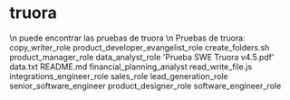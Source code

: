 # truora
\n puede encontrar las pruebas de truora  \n
Pruebas de truora:
copy_writer_role
product_developer_evangelist_role
create_folders.sh
product_manager_role
data_analyst_role
'Prueba SWE Truora v4.5.pdf'
data.txt
README.md
financial_planning_analyst
read_write_file.js
integrations_engineer_role
sales_role
lead_generation_role
senior_software_engineer
product_designer_role
software_engineer_role
